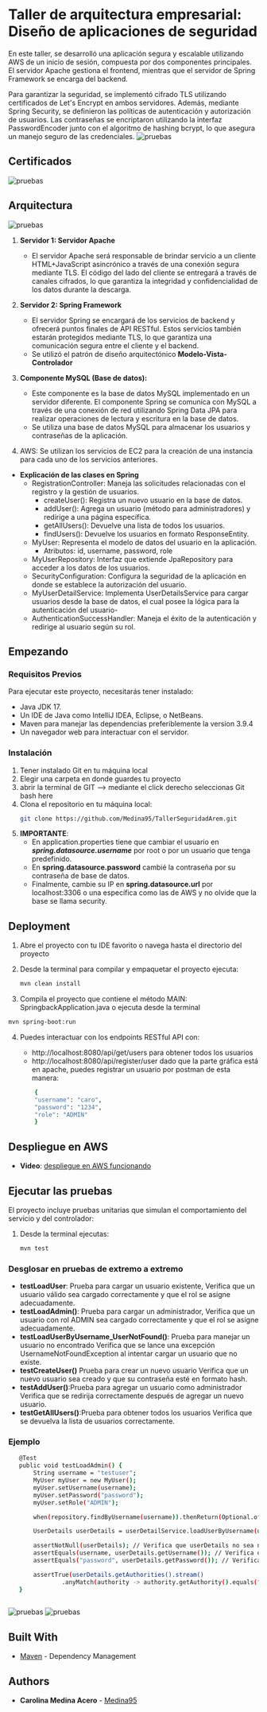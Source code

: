 # Taller de arquitectura empresarial: Diseño de aplicaciones de seguridad

En este taller, se desarrolló una aplicación segura y escalable utilizando AWS de un inicio de sesión, compuesta por dos componentes principales. El servidor Apache gestiona el frontend, mientras que el servidor de Spring Framework se encarga del backend.
    
Para garantizar la seguridad, se implementó cifrado TLS utilizando certificados de Let's Encrypt en ambos servidores. Además, mediante Spring Security, se definieron las políticas de autenticación y autorización de usuarios. Las contraseñas se encriptaron utilizando la interfaz PasswordEncoder junto con el algoritmo de hashing bcrypt, lo que asegura un manejo seguro de las credenciales.
![pruebas](ReadmeImages/inicio.png)
## Certificados 
![pruebas](ReadmeImages/certificados%20.png)

## Arquitectura
![pruebas](ReadmeImages/arquitectura.png)


1. **Servidor 1: Servidor Apache**
    - El servidor Apache será responsable de brindar servicio a un cliente HTML+JavaScript asincrónico a través de una conexión segura mediante TLS. El código del lado del cliente se entregará a través de canales cifrados, lo que garantiza la integridad y confidencialidad de los datos durante la descarga.
2. **Servidor 2: Spring Framework**
    - El servidor Spring se encargará de los servicios de backend y ofrecerá puntos finales de API RESTful. Estos servicios también estarán protegidos mediante TLS, lo que garantiza una comunicación segura entre el cliente y el backend.
    - Se utilizó el patrón de diseño arquitectónico **Modelo-Vista-Controlador**

3. **Componente MySQL (Base de datos):**
    - Este componente es la base de datos MySQL implementado en un servidor diferente.
      El componente Spring se comunica con MySQL a través de una conexión de red utilizando Spring Data JPA para realizar operaciones de lectura y escritura en la base de datos.
    - Se utiliza una base de datos MySQL para almacenar los usuarios y contraseñas de la aplicación.
    
4. AWS: Se utilizan los servicios de EC2 para la creación de una instancia para cada uno de los servicios anteriores.

- **Explicación de las clases en Spring** 
   - RegistrationController: Maneja las solicitudes relacionadas con el registro y la gestión de usuarios. 
      - createUser(): Registra un nuevo usuario en la base de datos.
      - addUser(): Agrega un usuario (método para administradores) y redirige a una página específica.
      - getAllUsers(): Devuelve una lista de todos los usuarios.
      - findUsers(): Devuelve los usuarios en formato ResponseEntity.
   - MyUser: Representa el modelo de datos del usuario en la aplicación.
     - Atributos: id, username, password, role
   - MyUserRepository: Interfaz que extiende JpaRepository para acceder a los datos de los usuarios.
   - SecurityConfiguration: Configura la seguridad de la aplicación en donde se establece la autorización del usuario. 
   - MyUserDetailService: Implementa UserDetailsService para cargar usuarios desde la base de datos, el cual posee la lógica para la autenticación del usuario- 
   - AuthenticationSuccessHandler: Maneja el éxito de la autenticación y redirige al usuario según su rol.
## Empezando

### Requisitos Previos
Para ejecutar este proyecto, necesitarás tener instalado:

- Java JDK 17.
- Un IDE de Java como IntelliJ IDEA, Eclipse, o NetBeans.
- Maven para manejar las dependencias preferiblemente la version 3.9.4
- Un navegador web para interactuar con el servidor.

### Instalación

1. Tener instalado Git en tu máquina local
2. Elegir una carpeta en donde guardes tu proyecto
3. abrir la terminal de GIT --> mediante el click derecho seleccionas Git bash here
4. Clona el repositorio en tu máquina local:
   ```bash
   git clone https://github.com/Medina95/TallerSeguridadArem.git
   ```
5. **IMPORTANTE**:
    - En application.properties tiene que cambiar el usuario en ***spring.datasource.username*** por root o por un usuario que tenga predefinido.
    - En **spring.datasource.password** cambié la contraseña por su contraseña de base de datos.
    - Finalmente, cambie su IP en **spring.datasource.url** por localhost:3306 o una específica como las de AWS y no olvide que la base se llama security.


## Deployment
1. Abre el proyecto con tu IDE favorito o navega hasta el directorio del proyecto
2. Desde la terminal para compilar y empaquetar el proyecto ejecuta:

   ```bash
   mvn clean install
   ```
3.  Compila el proyecto que contiene el método MAIN: SpringbackApplication.java o ejecuta desde la terminal

```bash
mvn spring-boot:run
```

4. Puedes interactuar con los endpoints RESTful API con:
    - http://localhost:8080/api/get/users  para obtener todos los usuarios 
    - http://localhost:8080/api/register/user dado que la parte gráfica está en apache, puedes registrar un usuario por postman de esta manera: 

    ```bash
        {
        "username": "caro",
        "password": "1234",
        "role": "ADMIN"
        }
    ```
      

## Despliegue en AWS

- **Video**:
  [despliegue en AWS funcionando](https://drive.google.com/file/d/18eBQwwp0Fcvpa9YFvllhB8IeszqDq5Di/view?usp=sharing)



## Ejecutar las pruebas

El proyecto incluye pruebas unitarias que simulan el comportamiento del servicio y del controlador:
1. Desde la terminal ejecutas:
   ```bash
   mvn test
   ```
### Desglosar en pruebas de extremo a extremo
- **testLoadUser**: Prueba para cargar un usuario existente, Verifica que un usuario válido sea cargado correctamente y que el rol se asigne adecuadamente.
- **testLoadAdmin()**: Prueba para cargar un administrador, Verifica que un usuario con rol ADMIN sea cargado correctamente y que el rol se asigne adecuadamente.
- **testLoadUserByUsername_UserNotFound()**: Prueba para manejar un usuario no encontrado Verifica que se lance una excepción UsernameNotFoundException al intentar cargar un usuario que no existe.
- **testCreateUser()** Prueba para crear un nuevo usuario Verifica que un nuevo usuario sea creado y que su contraseña esté en formato hash.
- **testAddUser()**:Prueba para agregar un usuario como administrador Verifica que se redirija correctamente después de agregar un nuevo usuario.
- **testGetAllUsers()**:Prueba para obtener todos los usuarios Verifica que se devuelva la lista de usuarios correctamente.

### Ejemplo
 ```bash
    @Test
    public void testLoadAdmin() {
        String username = "testuser";
        MyUser myUser = new MyUser();
        myUser.setUsername(username);
        myUser.setPassword("password");
        myUser.setRole("ADMIN");

        when(repository.findByUsername(username)).thenReturn(Optional.of(myUser));

        UserDetails userDetails = userDetailService.loadUserByUsername(username);

        assertNotNull(userDetails); // Verifica que userDetails no sea nulo
        assertEquals(username, userDetails.getUsername()); // Verifica que el nombre de usuario sea correcto**
        assertEquals("password", userDetails.getPassword()); // Verifica que la contraseña sea correcta**

        assertTrue(userDetails.getAuthorities().stream()
                .anyMatch(authority -> authority.getAuthority().equals("ROLE_ADMIN"))); // Verifica que tenga el rol ADMIN**
    }
      
   ```
![pruebas](ReadmeImages/pruebas.png)
![pruebas](ReadmeImages/pruebas1.png)



## Built With
* [Maven](https://maven.apache.org/) - Dependency Management

## Authors

* **Carolina Medina Acero** - [Medina95](https://github.com/Medina95)
